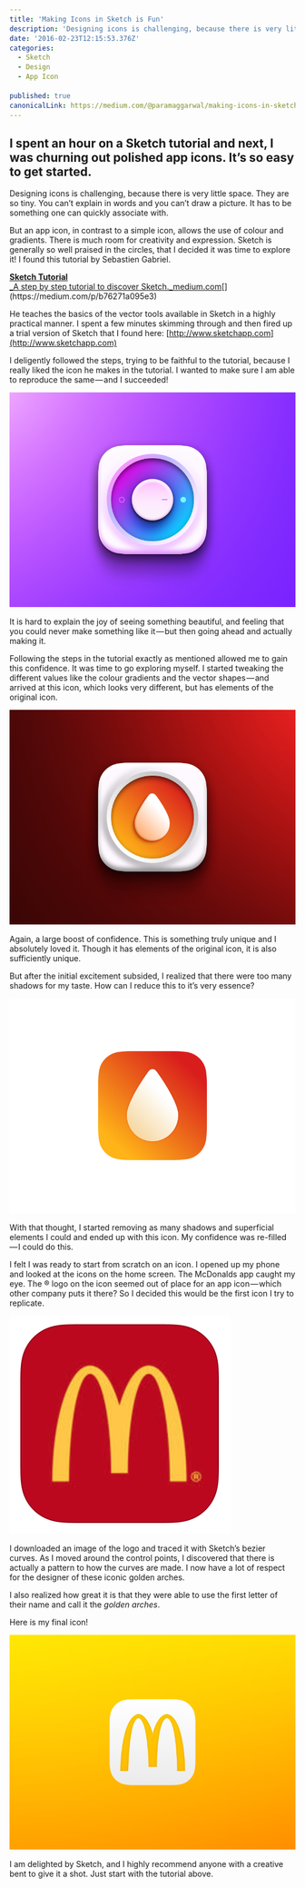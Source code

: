 ```yaml
---
title: 'Making Icons in Sketch is Fun'
description: 'Designing icons is challenging, because there is very little space. They are so tiny. You can’t explain in words and you can’t draw a picture. It has to be something one can quickly associate with…'
date: '2016-02-23T12:15:53.376Z'
categories:
  - Sketch
  - Design
  - App Icon

published: true
canonicalLink: https://medium.com/@paramaggarwal/making-icons-in-sketch-is-fun-60cc67ed54b0
---
```


## I spent an hour on a Sketch tutorial and next, I was churning out polished app icons. It’s so easy to get started.

Designing icons is challenging, because there is very little space. They are so tiny. You can’t explain in words and you can’t draw a picture. It has to be something one can quickly associate with.

But an app icon, in contrast to a simple icon, allows the use of colour and gradients. There is much room for creativity and expression. Sketch is generally so well praised in the circles, that I decided it was time to explore it! I found this tutorial by Sebastien Gabriel.

[**Sketch Tutorial**  
\_A step by step tutorial to discover Sketch.\_medium.com](https://medium.com/p/b76271a095e3 'https://medium.com/p/b76271a095e3')[](https://medium.com/p/b76271a095e3)

He teaches the basics of the vector tools available in Sketch in a highly practical manner. I spent a few minutes skimming through and then fired up a trial version of Sketch that I found here: [http://www.sketchapp.com](http://www.sketchapp.com)

I deligently followed the steps, trying to be faithful to the tutorial, because I really liked the icon he makes in the tutorial. I wanted to make sure I am able to reproduce the same — and I succeeded!

![Made in Sketch by following Sebastien’s tutorial.](./asset-1.png)

It is hard to explain the joy of seeing something beautiful, and feeling that you could never make something like it — but then going ahead and actually making it.

Following the steps in the tutorial exactly as mentioned allowed me to gain this confidence. It was time to go exploring myself. I started tweaking the different values like the colour gradients and the vector shapes — and arrived at this icon, which looks very different, but has elements of the original icon.

![Made in Sketch, by tweaking shapes and colours in the original icon.](./asset-2.png)

Again, a large boost of confidence. This is something truly unique and I absolutely loved it. Though it has elements of the original icon, it is also sufficiently unique.

But after the initial excitement subsided, I realized that there were too many shadows for my taste. How can I reduce this to it’s very essence?

![Simplified version of the variant above.](./asset-3.png)

With that thought, I started removing as many shadows and superficial elements I could and ended up with this icon. My confidence was re-filled — I could do this.

I felt I was ready to start from scratch on an icon. I opened up my phone and looked at the icons on the home screen. The McDonalds app caught my eye. The ® logo on the icon seemed out of place for an app icon — which other company puts it there? So I decided this would be the first icon I try to replicate.

![The McDonalds app icon.](./asset-4.png)

I downloaded an image of the logo and traced it with Sketch’s bezier curves. As I moved around the control points, I discovered that there is actually a pattern to how the curves are made. I now have a lot of respect for the designer of these iconic golden arches.

I also realized how great it is that they were able to use the first letter of their name and call it the _golden arches_.

Here is my final icon!

![](./asset-5.png)

I am delighted by Sketch, and I highly recommend anyone with a creative bent to give it a shot. Just start with the tutorial above.
